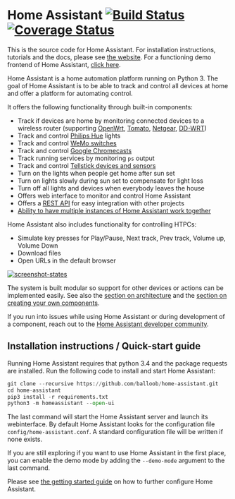 # Home Assistant [![Build Status](https://travis-ci.org/balloob/home-assistant.svg?branch=master)](https://travis-ci.org/balloob/home-assistant) [![Coverage Status](https://img.shields.io/coveralls/balloob/home-assistant.svg)](https://coveralls.io/r/balloob/home-assistant?branch=master)

This is the source code for Home Assistant. For installation instructions, tutorials and the docs, please see [the website](https://home-assistant.io). For a functioning demo frontend of Home Assistant, [click here](https://home-assistant.io/demo/).

Home Assistant is a home automation platform running on Python 3. The goal of Home Assistant is to be able to track and control all devices at home and offer a platform for automating control.

It offers the following functionality through built-in components:

 * Track if devices are home by monitoring connected devices to a wireless router (supporting [OpenWrt](https://openwrt.org/), [Tomato](http://www.polarcloud.com/tomato), [Netgear](http://netgear.com), [DD-WRT](http://www.dd-wrt.com/site/index))
 * Track and control [Philips Hue](http://meethue.com) lights
 * Track and control [WeMo switches](http://www.belkin.com/us/Products/home-automation/c/wemo-home-automation/)
 * Track and control [Google Chromecasts](http://www.google.com/intl/en/chrome/devices/chromecast)
 * Track running services by monitoring `ps` output
 * Track and control [Tellstick devices and sensors](http://www.telldus.se/products/tellstick)
 * Turn on the lights when people get home after sun set
 * Turn on lights slowly during sun set to compensate for light loss
 * Turn off all lights and devices when everybody leaves the house
 * Offers web interface to monitor and control Home Assistant
 * Offers a [REST API](https://home-assistant.io/developers/api.html) for easy integration with other projects
 * [Ability to have multiple instances of Home Assistant work together](https://home-assistant.io/developers/architecture.html)

Home Assistant also includes functionality for controlling HTPCs:

 * Simulate key presses for Play/Pause, Next track, Prev track, Volume up, Volume Down
 * Download files
 * Open URLs in the default browser

[![screenshot-states](https://raw.github.com/balloob/home-assistant/master/docs/screenshots.png)](https://home-assistant.io/demo/)

The system is built modular so support for other devices or actions can be implemented easily. See also the [section on architecture](https://home-assistant.io/developers/architecture.html) and the [section on creating your own components](https://home-assistant.io/developers/creating_components.html).

If you run into issues while using Home Assistant or during development of a component, reach out to the [Home Assistant developer community](https://groups.google.com/forum/#!forum/home-assistant-dev).

## Installation instructions / Quick-start guide

Running Home Assistant requires that python 3.4 and the package requests are installed. Run the following code to install and start Home Assistant:

```python
git clone --recursive https://github.com/balloob/home-assistant.git
cd home-assistant
pip3 install -r requirements.txt
python3 -m homeassistant --open-ui
```

The last command will start the Home Assistant server and launch its webinterface. By default Home Assistant looks for the configuration file `config/home-assistant.conf`. A standard configuration file will be written if none exists.

If you are still exploring if you want to use Home Assistant in the first place, you can enable the demo mode by adding the `--demo-mode` argument to the last command.

Please see [the getting started guide](https://home-assistant.io/getting-started/) on how to further configure Home Assistant.
